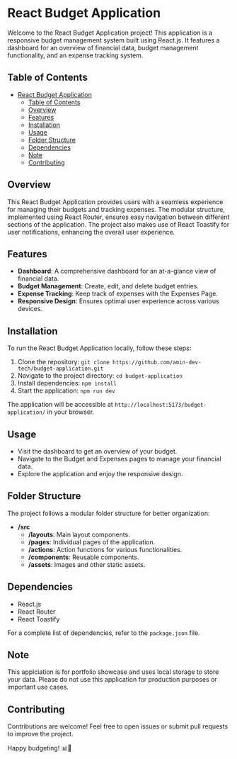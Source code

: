 # React Budget Application

Welcome to the React Budget Application project! This application is a responsive budget management system built using React.js. It features a dashboard for an overview of financial data, budget management functionality, and an expense tracking system.

## Table of Contents

- [React Budget Application](#react-budget-application)
  - [Table of Contents](#table-of-contents)
  - [Overview](#overview)
  - [Features](#features)
  - [Installation](#installation)
  - [Usage](#usage)
  - [Folder Structure](#folder-structure)
  - [Dependencies](#dependencies)
  - [Note](#note)
  - [Contributing](#contributing)

## Overview

This React Budget Application provides users with a seamless experience for managing their budgets and tracking expenses. The modular structure, implemented using React Router, ensures easy navigation between different sections of the application. The project also makes use of React Toastify for user notifications, enhancing the overall user experience.

## Features

- **Dashboard**: A comprehensive dashboard for an at-a-glance view of financial data.
- **Budget Management**: Create, edit, and delete budget entries.
- **Expense Tracking**: Keep track of expenses with the Expenses Page.
- **Responsive Design**: Ensures optimal user experience across various devices.

## Installation

To run the React Budget Application locally, follow these steps:

1. Clone the repository: `git clone https://github.com/amin-dev-tech/budget-application.git`
2. Navigate to the project directory: `cd budget-application`
3. Install dependencies: `npm install`
4. Start the application: `npm run dev`

The application will be accessible at `http://localhost:5173/budget-application/` in your browser.

## Usage

- Visit the dashboard to get an overview of your budget.
- Navigate to the Budget and Expenses pages to manage your financial data.
- Explore the application and enjoy the responsive design.

## Folder Structure

The project follows a modular folder structure for better organization:

- **/src**
  - **/layouts**: Main layout components.
  - **/pages**: Individual pages of the application.
  - **/actions**: Action functions for various functionalities.
  - **/components**: Reusable components.
  - **/assets**: Images and other static assets.

## Dependencies

- React.js
- React Router
- React Toastify

For a complete list of dependencies, refer to the `package.json` file.

## Note

This applciation is for portfolio showcase and uses local storage to store your data. Please do not use this application for production purposes or important use cases.

## Contributing

Contributions are welcome! Feel free to open issues or submit pull requests to improve the project.

Happy budgeting! 📊💸
